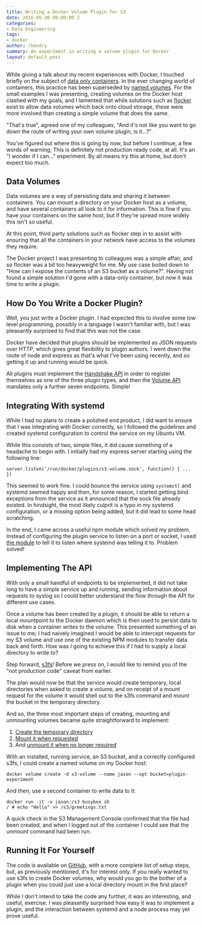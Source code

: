 ```yaml
---
title: Writing a Docker Volume Plugin for S3
date: 2016-05-30 00:00:00 Z
categories:
- Data Engineering
tags:
- docker
author: rhendry
summary: An experiment in writing a volume plugin for Docker
layout: default_post
---
```


While giving a talk about my recent experiences with Docker, I touched briefly on the subject of [data only containers][1]. In the ever changing world of containers, this practice has been superseded by [named volumes][2]. For the small examples I was presenting, creating volumes on the Docker host clashed with my goals, and I lamented that while solutions such as [flocker][3] exist to allow data volumes which back onto cloud storage, these were more involved than creating a simple volume that does the same.

"That's true", agreed one of my colleagues, "And it's not like you want to go down the route of writing your own volume plugin, is it...?"

You've figured out where this is going by now, but before I continue, a few words of warning; This is definitely not production ready code, at all. It's an "I wonder if I can..." experiment. By all means try this at home, but don't expect too much.

## Data Volumes

Data volumes are a way of persisting data and sharing it between containers. You can mount a directory on your Docker host as a volume, and have several containers all look to it for information. This is fine if you have your containers on the same host, but if they're spread more widely this isn't so useful.

At this point, third party solutions such as flocker step in to assist with ensuring that all the containers in your network have access to the volumes they require.

The Docker project I was presenting to colleagues was a simple affair, and so flocker was a bit too heavyweight for me. My use case boiled down to "How can I expose the contents of an S3 bucket as a volume?". Having not found a simple solution I'd gone with a data-only container, but now it was time to write a plugin.

## How Do You Write a Docker Plugin?

Well, you just write a Docker plugin. I had expected this to involve some low level programming, possibly in a language I wasn't familiar with, but I was pleasantly surprised to find that this was not the case.

Docker have decided that plugins should be implemented as JSON requests over HTTP, which gives great flexibility to plugin authors. I went down the route of node and express as that's what I've been using recently, and so getting it up and running would be quick.

All plugins must implement the [Handshake API][4] in order to register themselves as one of the three plugin types, and then the [Volume API][5] mandates only a further seven endpoints. Simple!

## Integrating With systemd

While I had no plans to create a polished end product, I did want to ensure that I was integrating with Docker correctly, so I followed the guidelines and created systemd configuration to control the service on my Ubuntu VM.

While this consists of two, simple files, it did cause something of a headache to begin with. I initially had my express server starting using the following line:

````
server.listen('/run/docker/plugins/s3-volume.sock', function() { ... })
````

This seemed to work fine. I could bounce the service using `systemctl` and systemd seemed happy and then, for some reason, I started getting bind exceptions from the service as it announced that the sock file already existed. In hindsight, the most likely culprit is a typo in my systemd configuration, or a missing option being added, but it did lead to some head scratching.

In the end, I came across a useful npm module which solved my problem. Instead of configuring the plugin service to listen on a port or socket, I used [the module][6] to tell it to listen where systemd was telling it to. Problem solved!

## Implementing The API

With only a small handful of endpoints to be implemented, it did not take long to have a simple service up and running, sending information about requests to syslog so I could better understand the flow through the API for different use cases.

Once a volume has been created by a plugin, it should be able to return a local mountpoint to the Docker daemon which is then used to persist data to disk when a container writes to the volume. This presented something of an issue to me; I had naively imagined I would be able to intercept requests for my S3 volume and use one of the existing NPM modules to transfer data back and forth. How was I going to achieve this if I had to supply a local directory to write to?

Step forward, [s3fs][7]! Before we press on, I would like to remind you of the "not production code" caveat from earlier.

The plan would now be that the service would create temporary, local directories when asked to create a volume, and on receipt of a mount request for the volume it would shell out to the s3fs command and mount the bucket in the temporary directory.

And so, the three most important steps of creating, mounting and unmounting volumes became quite straightforward to implement:

  1. [Create the temporary directory](https://github.com/chooban/s3-docker-volume-plugin/blob/master/app/routes.js#L20)
  1. [Mount it when requested](https://github.com/chooban/s3-docker-volume-plugin/blob/master/app/routes.js#L115)
  1. And [unmount it when no longer required](https://github.com/chooban/s3-docker-volume-plugin/blob/master/app/routes.js#L132)

With an installed, running service, an S3 bucket, and a correctly configured s3fs, I could create a named volume on my Docker host:

````
docker volume create -d s3-volume --name jason --opt bucket=plugin-experiment
````

And then, use a second container to write data to it:

````
docker run -it -v jason:/s3 busybox sh
/ # echo "Hello" >> /s3/greetings.txt
````

A quick check in the S3 Management Console confirmed that the file had been created, and when I logged out of the container I could see that the unmount command had been run.

## Running It For Yourself

The code is available on [GitHub](https://github.com/chooban/s3-docker-volume-plugin), with a more complete list of setup steps, but, as previously mentioned, it's for interest only. If you really wanted to use s3fs to create Docker volumes, why would you go to the bother of a plugin when you could just use a local directory mount in the first place?

While I don't intend to take the code any further, it was an interesting, and useful, exercise. I was pleasantly surprised how easy it was to implement a plugin, and the interaction between systemd and a node process may yet prove useful.

[1]: https://medium.com/@ramangupta/why-docker-data-containers-are-good-589b3c6c749e#.vzx5a7th6
[2]: https://docs.docker.com/engine/userguide/containers/dockervolumes/
[3]: https://clusterhq.com/flocker/introduction/
[4]: https://docs.docker.com/engine/extend/plugin_api/#handshake-api
[5]: https://docs.docker.com/engine/extend/plugins_volume/
[6]: https://www.npmjs.com/package/systemd
[7]: https://github.com/s3fs-fuse/s3fs-fuse
